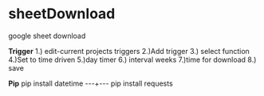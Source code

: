 # sheetDownload
google sheet download

**Trigger**
1.) edit-current projects triggers
2.)Add trigger
3.) select function
4.)Set to time driven
5.)day timer
6.) interval weeks
7.)time for download
8.) save


**Pip**
pip install datetime ---+--- 
pip install requests
